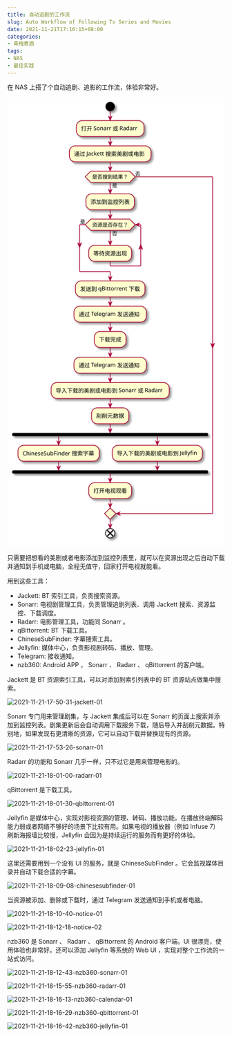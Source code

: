 ```yaml
---
title: 自动追剧的工作流
slug: Auto Workflow of Following Tv Series and Movies
date: 2021-11-21T17:16:15+08:00
categories:
- 青梅煮酒
tags:
- NAS
- 最佳实践
---
```


在 NAS 上搭了个自动追剧、追影的工作流，体验非常好。

<img src="https://raw.githubusercontent.com/xbot/image-hosting/master/blog/2021-11-21-17-24-06-自动追剧流程.svg" alt="2021-11-21-17-24-06-自动追剧流程" style="zoom:110%;" />

只需要把想看的美剧或者电影添加到监控列表里，就可以在资源出现之后自动下载并通知到手机或电脑，全程无值守，回家打开电视就能看。

用到这些工具：

- Jackett: BT 索引工具，负责搜索资源。
- Sonarr: 电视剧管理工具，负责管理追剧列表、调用 Jackett 搜索、资源监控、下载调度。
- Radarr: 电影管理工具，功能同 Sonarr 。
- qBittorrent: BT 下载工具。
- ChineseSubFinder: 字幕搜索工具。
- Jellyfin: 媒体中心，负责影视剧转码、播放、管理。
- Telegram: 接收通知。
- nzb360: Android APP ， Sonarr 、 Radarr 、 qBittorrent 的客户端。

Jackett 是 BT 资源索引工具，可以对添加到索引列表中的 BT 资源站点做集中搜索。

![2021-11-21-17-50-31-jackett-01](https://raw.githubusercontent.com/xbot/image-hosting/master/blog/2021-11-21-17-50-31-jackett-01.jpg)

Sonarr 专门用来管理剧集，与 Jackett 集成后可以在 Sonarr 的页面上搜索并添加到监控列表。剧集更新后会自动调用下载服务下载，随后导入并刮削元数据。特别地，如果发现有更清晰的资源，它可以自动下载并替换现有的资源。

![2021-11-21-17-53-26-sonarr-01](https://raw.githubusercontent.com/xbot/image-hosting/master/blog/2021-11-21-17-53-26-sonarr-01.png)

Radarr 的功能和 Sonarr 几乎一样，只不过它是用来管理电影的。

![2021-11-21-18-01-00-radarr-01](https://raw.githubusercontent.com/xbot/image-hosting/master/blog/2021-11-21-18-01-00-radarr-01.png)

qBittorrent 是下载工具。

![2021-11-21-18-01-30-qbittorrent-01](https://raw.githubusercontent.com/xbot/image-hosting/master/blog/2021-11-21-18-01-30-qbittorrent-01.png)

Jellyfin 是媒体中心，实现对影视资源的管理、转码、播放功能。在播放终端解码能力弱或者网络不够好的场景下比较有用。如果电视的播放器（例如 Infuse 7）刷新海报墙比较慢，Jellyfin 会因为是持续运行的服务而有更好的体验。

![2021-11-21-18-02-23-jellyfin-01](https://raw.githubusercontent.com/xbot/image-hosting/master/blog/2021-11-21-18-02-23-jellyfin-01.png)

这里还需要用到一个没有 UI 的服务，就是 ChineseSubFinder 。它会监视媒体目录并自动下载合适的字幕。

![2021-11-21-18-09-08-chinesesubfinder-01](https://raw.githubusercontent.com/xbot/image-hosting/master/blog/2021-11-21-18-09-08-chinesesubfinder-01.png)

当资源被添加、删除或下载时，通过 Telegram 发送通知到手机或者电脑。

![2021-11-21-18-10-40-notice-01](https://raw.githubusercontent.com/xbot/image-hosting/master/blog/2021-11-21-18-10-40-notice-01.jpg)

![2021-11-21-18-12-18-notice-02](https://raw.githubusercontent.com/xbot/image-hosting/master/blog/2021-11-21-18-12-18-notice-02.jpg)

nzb360 是 Sonarr 、 Radarr 、 qBittorrent 的 Android 客户端。UI 很漂亮，使用体验也非常好。还可以添加 Jellyfin 等系统的 Web UI ，实现对整个工作流的一站式访问。

![2021-11-21-18-12-43-nzb360-sonarr-01](https://raw.githubusercontent.com/xbot/image-hosting/master/blog/2021-11-21-18-12-43-nzb360-sonarr-01.jpg)

![2021-11-21-18-15-55-nzb360-radarr-01](https://raw.githubusercontent.com/xbot/image-hosting/master/blog/2021-11-21-18-15-55-nzb360-radarr-01.jpg)

![2021-11-21-18-16-13-nzb360-calendar-01](https://raw.githubusercontent.com/xbot/image-hosting/master/blog/2021-11-21-18-16-13-nzb360-calendar-01.jpg)

![2021-11-21-18-16-29-nzb360-qbittorrent-01](https://raw.githubusercontent.com/xbot/image-hosting/master/blog/2021-11-21-18-16-29-nzb360-qbittorrent-01.jpg)

![2021-11-21-18-16-42-nzb360-jellyfin-01](https://raw.githubusercontent.com/xbot/image-hosting/master/blog/2021-11-21-18-16-42-nzb360-jellyfin-01.jpg)

